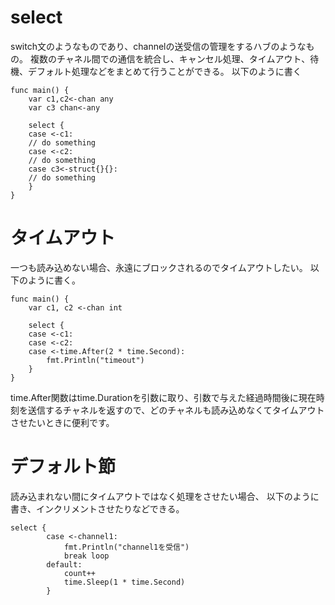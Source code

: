 # select
switch文のようなものであり、channelの送受信の管理をするハブのようなもの。
複数のチャネル間での通信を統合し、キャンセル処理、タイムアウト、待機、デフォルト処理などをまとめて行うことができる。
以下のように書く
```
func main() {
    var c1,c2<-chan any
    var c3 chan<-any

    select {
    case <-c1:
    // do something
    case <-c2:
    // do something
    case c3<-struct{}{}:
    // do something
    }
}
```

# タイムアウト
一つも読み込めない場合、永遠にブロックされるのでタイムアウトしたい。
以下のように書く。
```
func main() {
    var c1, c2 <-chan int

    select {
    case <-c1:
    case <-c2:
    case <-time.After(2 * time.Second):
        fmt.Println("timeout")
    }
}
```
time.After関数はtime.Durationを引数に取り、引数で与えた経過時間後に現在時刻を送信するチャネルを返すので、どのチャネルも読み込めなくてタイムアウトさせたいときに便利です。

# デフォルト節
読み込まれない間にタイムアウトではなく処理をさせたい場合、
以下のように書き、インクリメントさせたりなどできる。
```
select {
        case <-channel1:
            fmt.Println("channel1を受信")
            break loop
        default:
            count++
            time.Sleep(1 * time.Second)
        }
```